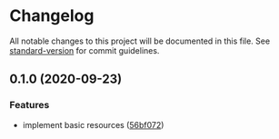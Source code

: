 # Changelog

All notable changes to this project will be documented in this file. See [standard-version](https://github.com/conventional-changelog/standard-version) for commit guidelines.

## 0.1.0 (2020-09-23)


### Features

* implement basic resources ([56bf072](https://github.com/feerzlay/react-use-resource/commit/56bf07299f8823157629f2450ab1de357ba7122b))

